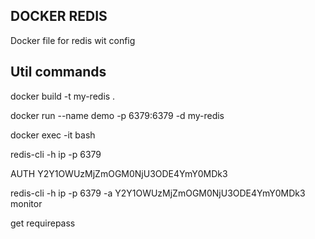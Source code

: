 DOCKER REDIS
---------------------

Docker file for redis wit config

Util commands
---------------------

docker build -t   my-redis .

docker run --name demo -p 6379:6379 -d my-redis

docker exec -it <id> bash

redis-cli  -h ip -p 6379

AUTH Y2Y1OWUzMjZmOGM0NjU3ODE4YmY0MDk3

redis-cli  -h ip -p 6379 -a Y2Y1OWUzMjZmOGM0NjU3ODE4YmY0MDk3 monitor

get requirepass


